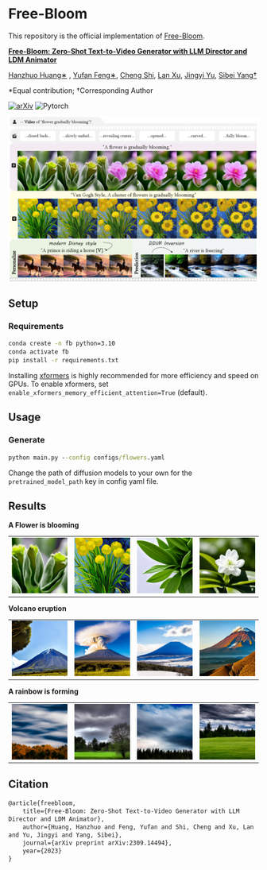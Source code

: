 # Free-Bloom

This repository is the official implementation of [Free-Bloom](https://arxiv.org/abs/2309.14494).

**[Free-Bloom: Zero-Shot Text-to-Video Generator with LLM Director and LDM Animator](https://arxiv.org/abs/2309.14494)**

[Hanzhuo Huang∗]() , [Yufan Feng∗](), [Cheng Shi](https://chengshiest.github.io/), [Lan Xu](https://www.xu-lan.com/), [Jingyi Yu](https://vic.shanghaitech.edu.cn/vrvc/en/people/jingyi-yu/), [Sibei Yang†](https://faculty.sist.shanghaitech.edu.cn/yangsibei/)

*Equal contribution; †Corresponding Author

[![arXiv](https://img.shields.io/badge/arXiv-FreeBloom-b31b1b.svg)](https://arxiv.org/abs/2309.14494) ![Pytorch](https://img.shields.io/badge/PyTorch->=1.10.0-Red?logo=pytorch)


![image-20230924124604776](__assets__/teaser.png)

## Setup

### Requirements
```cmd
conda create -n fb python=3.10
conda activate fb
pip install -r requirements.txt
```

Installing [xformers](https://github.com/facebookresearch/xformers) is highly recommended for more efficiency and speed on GPUs. 
To enable xformers, set `enable_xformers_memory_efficient_attention=True` (default).




## Usage

### Generate
```cmd
python main.py --config configs/flowers.yaml
```

Change the path of diffusion models to your own for  the `pretrained_model_path` key in config yaml file.





## Results

**A Flower is blooming**

<table class="center">
    <tr>
    <td><img src="__assets__/flower_bloom.gif"></td>
    <td><img src="__assets__/Van_Gogh_flower.gif"></td>
    <td><img src="__assets__/yellow_flower.gif"></td>
    <td><img src="__assets__/long_video.gif"></td>
    </tr>
</table>



**Volcano eruption**

<table class="center">
    <tr>
    <td><img src="__assets__/volcano_eruption1.gif"></td>
    <td><img src="__assets__/volcano_eruption2.gif"></td>
    <td><img src="__assets__/volcano_eruption3.gif"></td>
    <td><img src="__assets__/volcano_eruption4.gif"></td>
    </tr>
</table>

**A rainbow is forming**
<table class="center">
    <tr>
    <td><img src="__assets__/rainbow_forming1.gif"></td>
    <td><img src="__assets__/rainbow_forming2.gif"></td>
    <td><img src="__assets__/rainbow_forming3.gif"></td>
    <td><img src="__assets__/rainbow_forming4.gif"></td>
    </tr>
</table>


## Citation

```
@article{freebloom,
	title={Free-Bloom: Zero-Shot Text-to-Video Generator with LLM Director and LDM Animator},
	author={Huang, Hanzhuo and Feng, Yufan and Shi, Cheng and Xu, Lan and Yu, Jingyi and Yang, Sibei},
	journal={arXiv preprint arXiv:2309.14494},
	year={2023}
}
```
